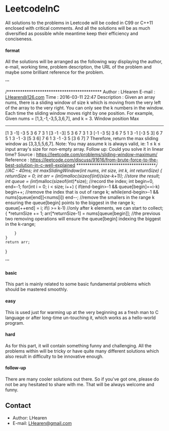 # LeetcodeInC
All solutions to the problems in Leetcode will be coded in C99 or C++11 enclosed with critical comments. And all the solutions will be as much diversified as possible while meantime keep their efficiency and conciseness.

#### format
All the solutions will be arranged as the following way displaying the author, e-mail, working time, problem description, the URL of the problem and maybe some brilliant reference for the problem.

'''

/*******************************************
Author      : LHearen
E-mail      : LHearen@126.com
Time        : 2016-03-11 22:47
Description : Given an array nums, there is a sliding window of size k which is moving from the very left of the array to the very right. You can only see the k numbers in the window. Each time the sliding window moves right by one position.
For example,
Given nums = [1,3,-1,-3,5,3,6,7], and k = 3.
Window position                Max
---------------               -----
[1  3  -1] -3  5  3  6  7       3
1 [3  -1  -3] 5  3  6  7       3
1  3 [-1  -3  5] 3  6  7       5
1  3  -1 [-3  5  3] 6  7       5
1  3  -1  -3 [5  3  6] 7       6
1  3  -1  -3  5 [3  6  7]      7
Therefore, return the max sliding window as [3,3,5,5,6,7].
Note: 
You may assume k is always valid, ie: 1 ≤ k ≤ input array's size for non-empty array.
Follow up:
Could you solve it in linear time?
Source      : https://leetcode.com/problems/sliding-window-maximum/
Reference   : https://leetcode.com/discuss/91616/from-brute-force-to-the-best-solution-in-c-well-explained
*******************************************/
//AC - 40ms;
int* maxSlidingWindow(int* nums, int size, int k, int* returnSize)
{
    *returnSize = 0;
    int* arr = (int*)malloc(sizeof(int)*(size-k+1)); //store the result;
    int* queue = (int*)malloc(sizeof(int)*size); //record the index;
    int begin=0, end=-1;
    for(int i = 0; i < size; i++)
    {
        if(end-begin>-1 && queue[begin]==i-k) begin++; //remove the index that is out of range k;
        while(end-begin>-1 && nums[queue[end]]<nums[i]) end--; //remove the smallers in the range k ensuring the queue[begin] points to the biggest in the range k;
        queue[++end] = i;
        if(i >= k-1) //only after k elements, we can start to collect;
        {
            *returnSize += 1;
            arr[*returnSize-1] = nums[queue[begin]]; //the previous two removing operations will ensure the queue[begin] indexing the biggest in the k-range;
        
        }
    }
    return arr;
}

'''

#### basic
This part is mainly related to some basic fundamental problems which should be mastered smoothly.

#### easy
This is used just for warming up at the very beginning as a fresh man to C language or after long-time un-touching it, which works as a hello-world program.

#### hard
As for this part, it will contain something funny and challenging. All the problems within will be tricky or have quite many different solutions which also result in difficulty to be innovative enough.

#### follow-up
There are many cooler solutions out there. So if you've got one, please do not be any hesitated to share with me. That will be always welcome and funny.

Contact
------
- Author: LHearen
- E-mail: LHearen@gmail.com
